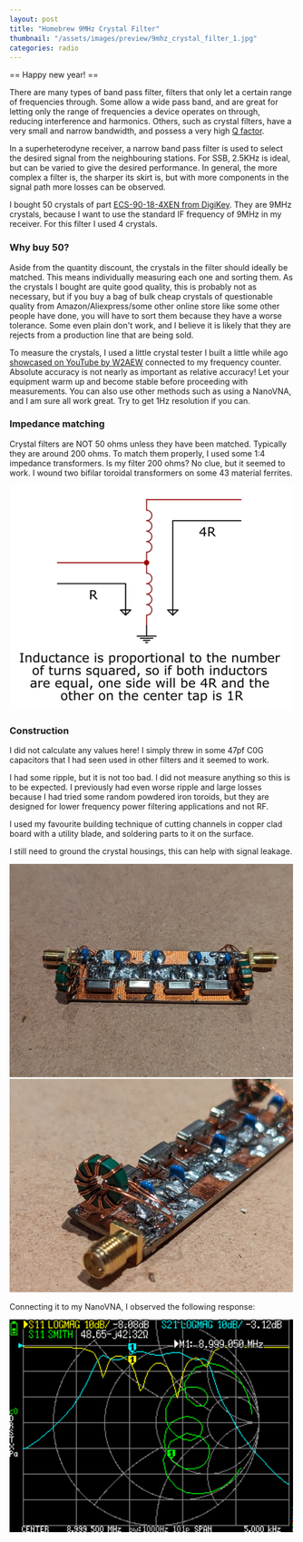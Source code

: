 ```yaml
---
layout: post
title: "Homebrew 9MHz Crystal Filter"
thumbnail: "/assets/images/preview/9mhz_crystal_filter_1.jpg"
categories: radio
---
```


== Happy new year! ==

There are many types of band pass filter, filters that only let a certain range of frequencies through. Some allow a wide pass band, and are great for letting only the range of frequencies a device operates on through, reducing interference and harmonics. Others, such as crystal filters, have a very small and narrow bandwidth, and possess a very high [Q  factor](https://en.wikipedia.org/wiki/Q_factor).

In a superheterodyne receiver, a narrow band pass filter is used to select the desired signal from the neighbouring stations. For SSB, 2.5KHz is ideal, but can be varied to give the desired performance. In general, the more complex a filter is, the sharper its skirt is, but with more components in the signal path more losses can be observed.

I bought 50 crystals of part [ECS-90-18-4XEN from DigiKey](https://www.digikey.ca/en/products/detail/ecs-inc/ECS-90-18-4XEN/2213495). They are 9MHz crystals, because I want to use the standard IF frequency of 9MHz in my receiver. For this filter I used 4 crystals.

### Why buy 50?

Aside from the quantity discount, the crystals in the filter should ideally be matched. This means individually measuring each one and sorting them. As the crystals I bought are quite good quality, this is probably not as necessary, but if you buy a bag of bulk cheap crystals of questionable quality from Amazon/Aliexpress/some other online store like some other people have done, you will have to sort them because they have a worse tolerance. Some even plain don't work, and I believe it is likely that they are rejects from a production line that are being sold. 

To measure the crystals, I used a little crystal tester I built a little while ago [showcased on YouTube by W2AEW](https://www.youtube.com/watch?v=blalAktxFoI) connected to my frequency counter. Absolute accuracy is not nearly as important as relative accuracy! Let your equipment warm up and become stable before proceeding with measurements. You can also use other methods such as using a NanoVNA, and I am sure all work great. Try to get 1Hz resolution if you can.

### Impedance matching

Crystal filters are NOT 50 ohms unless they have been matched. Typically they are around 200 ohms. To match them properly, I used some 1:4 impedance transformers. Is my filter 200 ohms? No clue, but it seemed to work. I wound two bifilar toroidal transformers on some 43 material ferrites. 

![1:4 Impedance transformer](/assets/images/preview/impedance_matching_transformer_1_4.png)

### Construction
I did not calculate any values here! I simply threw in some 47pf C0G capacitors that I had seen used in other filters and it seemed to work.

I had some ripple, but it is not too bad. I did not measure anything so this is to be expected. I previously had even worse ripple and large losses because I had tried some random powdered iron toroids, but they are designed for lower frequency power filtering applications and not RF.

I used my favourite building technique of cutting channels in copper clad board with a utility blade, and soldering parts to it on the surface.

I still need to ground the crystal housings, this can help with signal leakage.

![Completed crystal filter 1](/assets/images/preview/9mhz_crystal_filter_1.jpg)
![Completed crystal filter 2](/assets/images/preview/9mhz_crystal_filter_2.jpg)

Connecting it to my NanoVNA, I observed the following response:

![NanoVNA sweep](/assets/images/preview/9mhz_crystal_filter_sweep.png)





